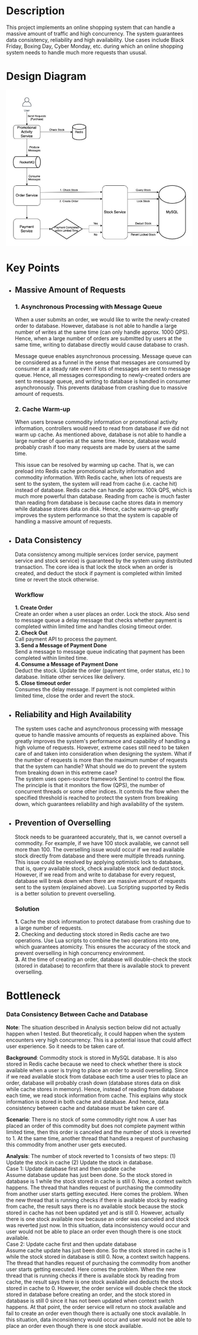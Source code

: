 # Description
This project implements an online shopping system that can handle a massive amount of traffic and high concurrency. The system guarantees data consistency, reliability and high availability. Use cases include Black Friday, Boxing Day, Cyber Monday, etc. during which an online shopping system needs to handle much more requests than ususal.

# Design Diagram
![alt text](https://github.com/jasper337xu/Seckill-System/blob/master/doc/image/Design_Diagram.jpg?raw=true)

# Key Points
- ## Massive Amount of Requests
  ### 1. Asynchronous Processing with Message Queue
  When a user submits an order, we would like to write the newly-created order to database. However, database is not able to handle a large number of writes at the same time (can only handle approx. 1000 QPS). Hence, when a large number of orders are submitted by users at the same time, writing to database directly would cause database to crash. 
  
  Message queue enables asynchronous processing. Message queue can be considered as a funnel in the sense that messages are consumed by consumer at a steady rate even if lots of messages are sent to message queue. Hence, all messages corresponding to newly-created orders are sent to message queue, and writing to database is handled in consumer asynchronously. This prevents database from crashing due to massive amount of requests.
  
  ### 2. Cache Warm-up
  When users browse commodity information or promotional activity information, controllers would need to read from database if we did not warm up cache. As mentioned above, database is not able to handle a large number of queries at the same time. Hence, database would probably crash if too many requests are made by users at the same time.

  This issue can be resolved by warming up cache. That is, we can preload into Redis cache promotional activity information and commodity information. With Redis cache, when lots of requests are sent to the system, the system will read from cache (i.e. cache hit) instead of database. Redis cache can handle approx. 100k QPS, which is much more powerful than database. Reading from cache is much faster than reading from database is because cache stores data in memory while database stores data on disk. Hence, cache warm-up greatly improves the system performance so that the system is capable of handling a massive amount of requests.

- ## Data Consistency
  Data consistency among multiple services (order service, payment service and stock service) is guaranteed by the system using distributed transaction. The core idea is that lock the stock when an order is created, and deduct the stock if payment is completed within limited time or revert the stock otherwise.
  ### Workflow
    **1. Create Order**<br/>
     Create an order when a user places an order. Lock the stock. Also send to message queue a delay message that checks whether payment is completed within limited time and handles closing timeout order. <br/>
    **2. Check Out**<br/>
     Call payment API to process the payment. <br/>
    **3. Send a Message of Payment Done**<br/>
     Send a message to message queue indicating that payment has been completed within limited time. <br/>
    **4. Consume a Message of Payment Done**<br/>
     Deduct the stock. Update the order (payment time, order status, etc.) to database. Initiate other services like delivery.<br/>
    **5. Close timeout order**<br/>
     Consumes the delay message. If payment is not completed within limited time, close the order and revert the stock.

- ## Reliability and High Availability
  The system uses cache and asynchronous processing with message queue to handle massive amounts of requests as explained above. This greatly improves the system's performance and capability of handling a high volume of requests. However, extreme cases still need to be taken care of and taken into consideration when designing the system. What if the number of requests is more than the maximum number of requests that the system can handle? What should we do to prevent the system from breaking down in this extreme case?<br/>
  The system uses open-source framework Sentinel to control the flow. The principle is that it monitors the flow (QPS), the number of concurrent threads or some other indices. It controls the flow when the specified threshold is reached to protect the system from breaking down, which guarantees reliability and high availability of the system.

- ## Prevention of Overselling
  Stock needs to be guaranteed accurately, that is, we cannot oversell a commodity. For example, if we have 100 stock available, we cannot sell more than 100. The overselling issue would occur if we read available stock directly from database and there were multiple threads running. This issue could be resolved by applying optimistic lock to database, that is, query available stock, check available stock and deduct stock. However, if we read from and write to database for every request, database will break down when there are massive amount of requests sent to the system (explained above). Lua Scripting supported by Redis is a better solution to prevent overselling.
  ### Solution
    **1.** Cache the stock information to protect database from crashing due to a large number of requests.<br/>
    **2.** Checking and deducting stock stored in Redis cache are two operations. Use Lua scripts to combine the two operations into one, which guarantees atomicity. This ensures the accuracy of the stock and prevent overselling in high concurrency environment.<br/>
    **3.** At the time of creating an order, database will double-check the stock (stored in database) to reconfirm that there is available stock to prevent overselling.

# Bottleneck
### Data Consistency Between Cache and Database
**Note**: The situation described in Analysis section below did not actually happen when I tested. But theoretically, it could happen when the system encounters very high concurrency. This is a potential issue that could affect user experience. So it needs to be taken care of.

**Background**: Commodity stock is stored in MySQL database. It is also stored in Redis cache because we need to check whether there is stock available when a user is trying to place an order to avoid overselling. Since if we read available stock from database each time a user tries to place an order, database will probably crash down (database stores data on disk while cache stores in memory). Hence, instead of reading from database each time, we read stock information from cache. This explains why stock information is stored in both cache and database. And hence, data consistency between cache and database must be taken care of.

**Scenario**: There is no stock of some commodity right now. A user has placed an order of this commodity but does not complete payment within limited time, then this order is canceled and the number of stock is reverted to 1. At the same time, another thread that handles a request of purchasing this commodity from another user gets executed.

**Analysis**: The number of stock reverted to 1 consists of two steps: (1) Update the stock in cache (2) Update the stock in database. <br/>
Case 1: Update database first and then update cache <br/>
Assume database update has just been done. So the stock stored in database is 1 while the stock stored in cache is still 0. Now, a context switch happens. The thread that handles request of purchasing the commodity from another user starts getting executed. Here comes the problem. When the new thread that is running checks if there is available stock by reading from cache, the result says there is no available stock because the stock stored in cache has not been updated yet and is still 0. However, actually there is one stock available now because an order was canceled and stock was reverted just now. In this situation, data inconsistency would occur and user would not be able to place an order even though there is one stock available. <br/>
Case 2: Update cache first and then update database <br/>
Assume cache update has just been done. So the stock stored in cache is 1 while the stock stored in database is still 0. Now, a context switch happens. The thread that handles request of purchasing the commodity from another user starts getting executed. Here comes the problem. When the new thread that is running checks if there is available stock by reading from cache, the result says there is one stock available and deducts the stock stored in cache to 0. However, the order service will double check the stock stored in database before creating an order, and the stock stored in database is still 0 since it has not been updated when context switch happens. At that point, the order service will return no stock available and fail to create an order even though there is actually one stock available. In this situation, data inconsistency would occur and user would not be able to place an order even though there is one stock available.
